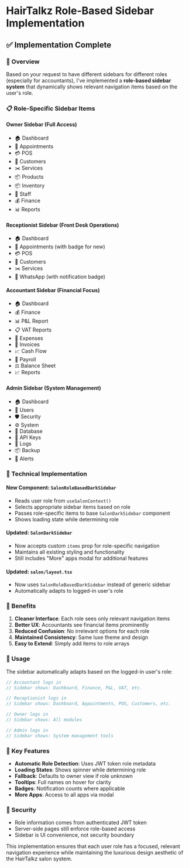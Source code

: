 # HairTalkz Role-Based Sidebar Implementation

## ✅ Implementation Complete

### 🎯 Overview
Based on your request to have different sidebars for different roles (especially for accountants), I've implemented a **role-based sidebar system** that dynamically shows relevant navigation items based on the user's role.

### 📋 Role-Specific Sidebar Items

#### **Owner Sidebar** (Full Access)
- 🏠 Dashboard
- 📅 Appointments
- 💳 POS
- 👥 Customers
- ✂️ Services
- 📦 Products
- 📦 Inventory
- 👥 Staff
- 💰 Finance
- 📊 Reports

#### **Receptionist Sidebar** (Front Desk Operations)
- 🏠 Dashboard
- 📅 Appointments (with badge for new)
- 💳 POS
- 👥 Customers
- ✂️ Services
- 💬 WhatsApp (with notification badge)

#### **Accountant Sidebar** (Financial Focus)
- 🏠 Dashboard
- 💰 Finance
- 📊 P&L Report
- 📋 VAT Reports
- 🧾 Expenses
- 📑 Invoices
- 📈 Cash Flow
- 🧮 Payroll
- ⚖️ Balance Sheet
- 📈 Reports

#### **Admin Sidebar** (System Management)
- 🏠 Dashboard
- 👥 Users
- 🛡️ Security
- ⚙️ System
- 💾 Database
- 🔑 API Keys
- 📑 Logs
- 📦 Backup
- 🔔 Alerts

### 🔧 Technical Implementation

#### New Component: `SalonRoleBasedDarkSidebar`
- Reads user role from `useSalonContext()`
- Selects appropriate sidebar items based on role
- Passes role-specific items to base `SalonDarkSidebar` component
- Shows loading state while determining role

#### Updated: `SalonDarkSidebar`
- Now accepts custom `items` prop for role-specific navigation
- Maintains all existing styling and functionality
- Still includes "More" apps modal for additional features

#### Updated: `salon/layout.tsx`
- Now uses `SalonRoleBasedDarkSidebar` instead of generic sidebar
- Automatically adapts to logged-in user's role

### 🎨 Benefits

1. **Cleaner Interface**: Each role sees only relevant navigation items
2. **Better UX**: Accountants see financial items prominently
3. **Reduced Confusion**: No irrelevant options for each role
4. **Maintained Consistency**: Same luxe theme and design
5. **Easy to Extend**: Simply add items to role arrays

### 🚀 Usage

The sidebar automatically adapts based on the logged-in user's role:

```typescript
// Accountant logs in
// Sidebar shows: Dashboard, Finance, P&L, VAT, etc.

// Receptionist logs in  
// Sidebar shows: Dashboard, Appointments, POS, Customers, etc.

// Owner logs in
// Sidebar shows: All modules

// Admin logs in
// Sidebar shows: System management tools
```

### 📌 Key Features

- **Automatic Role Detection**: Uses JWT token role metadata
- **Loading States**: Shows spinner while determining role
- **Fallback**: Defaults to owner view if role unknown
- **Tooltips**: Full names on hover for clarity
- **Badges**: Notification counts where applicable
- **More Apps**: Access to all apps via modal

### 🔐 Security

- Role information comes from authenticated JWT token
- Server-side pages still enforce role-based access
- Sidebar is UI convenience, not security boundary

This implementation ensures that each user role has a focused, relevant navigation experience while maintaining the luxurious design aesthetic of the HairTalkz salon system.